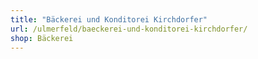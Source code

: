 ```yaml
---
title: "Bäckerei und Konditorei Kirchdorfer"
url: /ulmerfeld/baeckerei-und-konditorei-kirchdorfer/
shop: Bäckerei
---
```

